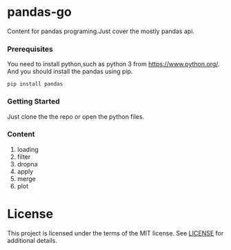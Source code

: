 # pandas-go

Content for pandas programing.Just cover the mostly pandas api.

### Prerequisites

You need to install python,such as python 3 from https://www.python.org/.
And you should install the pandas using pip.

```
pip install pandas
```

### Getting Started

Just clone the the repo or open the python files.

### Content

1. loading
2. filter
3. dropna
4. apply
5. merge
6. plot

# License

This project is licensed under the terms of the MIT license. See [LICENSE](https://github.com/ahomer/pandas-go/blob/master/LICENSE) for additional details.

